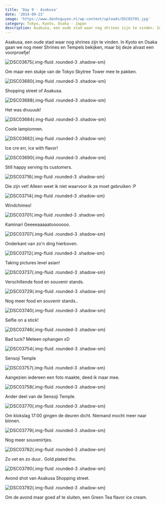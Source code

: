 ```yaml
---
title: 'Day 9 - Asakusa'
date: '2014-09-23'
image: 'https://www.danhnguyen.nl/wp-content/uploads/DSC03701.jpg'
category: Tokyo, Kyoto, Osaka - Japan
description: Asakusa, een oude stad waar nog shrines zijn te vinden. In Kyoto en Osaka gaan we nog meer Shrines en Tempels...
---
```


Asakusa, een oude stad waar nog shrines zijn te vinden. In Kyoto en Osaka gaan we nog meer Shrines en Tempels bekijken, maar bij deze alvast een voorproefje!

![DSC03675](https://www.danhnguyen.nl/wp-content/uploads/DSC03675-575x1024.jpg){.img-fluid .rounded-3 .shadow-sm}

Om maar een stukje van de Tokyo Skytree Tower mee te pakken.

![DSC03680](https://www.danhnguyen.nl/wp-content/uploads/DSC03680-1024x575.jpg){.img-fluid .rounded-3 .shadow-sm}

Shopping street of Asakusa.

![DSC03688](https://www.danhnguyen.nl/wp-content/uploads/DSC03688-1024x575.jpg){.img-fluid .rounded-3 .shadow-sm}

Het was druuuuk!

![DSC03684](https://www.danhnguyen.nl/wp-content/uploads/DSC03684-1024x575.jpg){.img-fluid .rounded-3 .shadow-sm}

Coole lampionnen.

![DSC03682](https://www.danhnguyen.nl/wp-content/uploads/DSC03682-1024x575.jpg){.img-fluid .rounded-3 .shadow-sm}

Ice cre err, ice with flavor!

![DSC03690](https://www.danhnguyen.nl/wp-content/uploads/DSC03690-1024x575.jpg){.img-fluid .rounded-3 .shadow-sm}

Still happy serving its customers.

![DSC03716](https://www.danhnguyen.nl/wp-content/uploads/DSC03716-1024x575.jpg){.img-fluid .rounded-3 .shadow-sm}

Die zijn vet! Alleen weet ik niet waarvoor ik ze moet gebruiken :P

![DSC03714](https://www.danhnguyen.nl/wp-content/uploads/DSC03714-1024x575.jpg){.img-fluid .rounded-3 .shadow-sm}

Windchimes!

![DSC03701](https://www.danhnguyen.nl/wp-content/uploads/DSC03701-1024x575.jpg){.img-fluid .rounded-3 .shadow-sm}

Kaminari Geeeeaaaaatooooooo.

![DSC03707](https://www.danhnguyen.nl/wp-content/uploads/DSC03707-1024x575.jpg){.img-fluid .rounded-3 .shadow-sm}

Onderkant van zo'n ding hierboven.

![DSC03712](https://www.danhnguyen.nl/wp-content/uploads/DSC03712-1024x575.jpg){.img-fluid .rounded-3 .shadow-sm}

Taking pictures level asian!

![DSC03737](https://www.danhnguyen.nl/wp-content/uploads/DSC03737-1024x575.jpg){.img-fluid .rounded-3 .shadow-sm}

Verschillende food en souvenir stands.

![DSC03729](https://www.danhnguyen.nl/wp-content/uploads/DSC03729-1024x575.jpg){.img-fluid .rounded-3 .shadow-sm}

Nog meer food en souvenir stands..

![DSC03740](https://www.danhnguyen.nl/wp-content/uploads/DSC037401-1024x575.jpg){.img-fluid .rounded-3 .shadow-sm}

Selfie on a stick!

![DSC03746](https://www.danhnguyen.nl/wp-content/uploads/DSC037461-1024x575.jpg){.img-fluid .rounded-3 .shadow-sm}

Bad luck? Meteen ophangen xD

![DSC03754](https://www.danhnguyen.nl/wp-content/uploads/DSC037541-1024x575.jpg){.img-fluid .rounded-3 .shadow-sm}

Sensoji Temple

![DSC03757](https://www.danhnguyen.nl/wp-content/uploads/DSC037571-1024x575.jpg){.img-fluid .rounded-3 .shadow-sm}

Aangezien iedereen een foto maakte, deed ik maar mee.

![DSC03758](https://www.danhnguyen.nl/wp-content/uploads/DSC03758-575x1024.jpg){.img-fluid .rounded-3 .shadow-sm}

Ander deel van de Sensoji Temple.

![DSC03770](https://www.danhnguyen.nl/wp-content/uploads/DSC03770-1024x575.jpg){.img-fluid .rounded-3 .shadow-sm}

Om klokslag 17:00 gingen de deuren dicht. Niemand mocht meer naar binnen.

![DSC03779](https://www.danhnguyen.nl/wp-content/uploads/DSC037791-1024x575.jpg){.img-fluid .rounded-3 .shadow-sm}

Nog meer souvenirtjes.

![DSC03782](https://www.danhnguyen.nl/wp-content/uploads/DSC037821-1024x575.jpg){.img-fluid .rounded-3 .shadow-sm}

Zo vet en zo duur.. Gold plated tho.

![DSC03790](https://www.danhnguyen.nl/wp-content/uploads/DSC037901-1024x575.jpg){.img-fluid .rounded-3 .shadow-sm}

Avond shot van Asakusa Shopping street.

![DSC03792](https://www.danhnguyen.nl/wp-content/uploads/DSC037921-1024x575.jpg){.img-fluid .rounded-3 .shadow-sm}

Om de avond maar goed af te sluiten, een Green Tea flavor ice cream.
